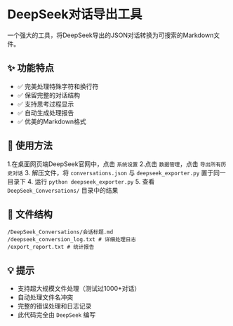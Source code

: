 # DeepSeek对话导出工具

一个强大的工具，将DeepSeek导出的JSON对话转换为可搜索的Markdown文件。

## ✨ 功能特点

- ✅ 完美处理特殊字符和换行符
- ✅ 保留完整的对话结构
- ✅ 支持思考过程显示
- ✅ 自动生成处理报告
- ✅ 优美的Markdown格式

## 🚀 使用方法

1.在桌面网页端DeepSeek官网中，点击 `系统设置`
2.点击 `数据管理`，点击 `导出所有历史对话`
3. 解压文件，将 `conversations.json` 与 `deepseek_exporter.py` 置于同一目录下
4. 运行 `python deepseek_exporter.py`
5. 查看 `DeepSeek_Conversations/` 目录中的结果

## 📁 文件结构

```text
/DeepSeek_Conversations/会话标题.md
/deepseek_conversion_log.txt # 详细处理日志
/export_report.txt # 统计报告
```

## 💡 提示

- 支持超大规模文件处理（测试过1000+对话）
- 自动处理文件名冲突
- 完整的错误处理和日志记录
- 此代码完全由 `DeepSeek` 编写
